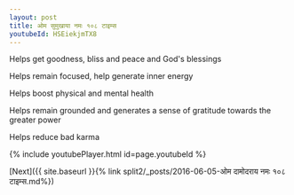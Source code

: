 ```yaml
---
layout: post
title: ओम सुमुखाया नमः १०८ टाइम्स
youtubeId: HSEiekjmTX8
---
```

 
 
Helps get goodness, bliss and peace and God's blessings
 
Helps remain focused, help generate inner energy 
 
Helps boost physical and mental health 
 
Helps remain grounded and generates a sense of gratitude towards the greater power 
 
Helps reduce bad karma
 
 
 
 


{% include youtubePlayer.html id=page.youtubeId %}
 
[Next]({{ site.baseurl }}{% link  split2/_posts/2016-06-05-ओम दामोदराय नमः १०८ टाइम्स.md%})
 

